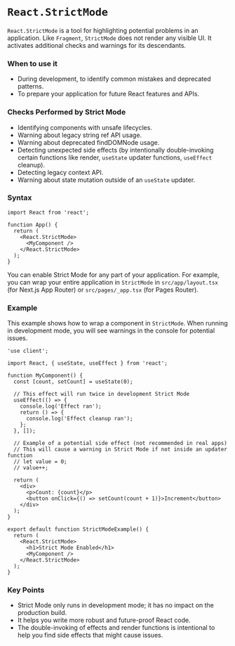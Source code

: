 
# `React.StrictMode`

`React.StrictMode` is a tool for highlighting potential problems in an application. Like `Fragment`, `StrictMode` does not render any visible UI. It activates additional checks and warnings for its descendants.

### When to use it
-   During development, to identify common mistakes and deprecated patterns.
-   To prepare your application for future React features and APIs.

### Checks Performed by Strict Mode
-   Identifying components with unsafe lifecycles.
-   Warning about legacy string ref API usage.
-   Warning about deprecated findDOMNode usage.
-   Detecting unexpected side effects (by intentionally double-invoking certain functions like render, `useState` updater functions, `useEffect` cleanup).
-   Detecting legacy context API.
-   Warning about state mutation outside of an `useState` updater.

### Syntax

```tsx
import React from 'react';

function App() {
  return (
    <React.StrictMode>
      <MyComponent />
    </React.StrictMode>
  );
}
```

You can enable Strict Mode for any part of your application. For example, you can wrap your entire application in `StrictMode` in `src/app/layout.tsx` (for Next.js App Router) or `src/pages/_app.tsx` (for Pages Router).

### Example

This example shows how to wrap a component in `StrictMode`. When running in development mode, you will see warnings in the console for potential issues.

```tsx
'use client';

import React, { useState, useEffect } from 'react';

function MyComponent() {
  const [count, setCount] = useState(0);

  // This effect will run twice in development Strict Mode
  useEffect(() => {
    console.log('Effect ran');
    return () => {
      console.log('Effect cleanup ran');
    };
  }, []);

  // Example of a potential side effect (not recommended in real apps)
  // This will cause a warning in Strict Mode if not inside an updater function
  // let value = 0;
  // value++;

  return (
    <div>
      <p>Count: {count}</p>
      <button onClick={() => setCount(count + 1)}>Increment</button>
    </div>
  );
}

export default function StrictModeExample() {
  return (
    <React.StrictMode>
      <h1>Strict Mode Enabled</h1>
      <MyComponent />
    </React.StrictMode>
  );
}
```

### Key Points
-   Strict Mode only runs in development mode; it has no impact on the production build.
-   It helps you write more robust and future-proof React code.
-   The double-invoking of effects and render functions is intentional to help you find side effects that might cause issues.
